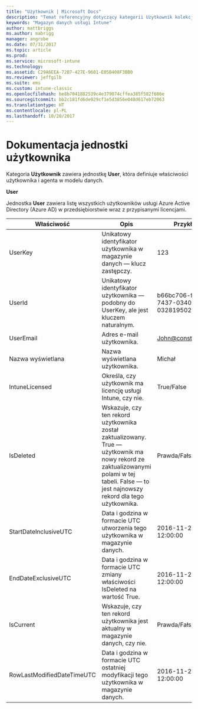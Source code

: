 ```yaml
---
title: "Użytkownik | Microsoft Docs"
description: "Temat referencyjny dotyczący kategorii Użytkownik kolekcji jednostek w interfejsie API magazynu danych usługi Intune."
keywords: "Magazyn danych usługi Intune"
author: mattbriggs
ms.author: mabrigg
manager: angrobe
ms.date: 07/31/2017
ms.topic: article
ms.prod: 
ms.service: microsoft-intune
ms.technology: 
ms.assetid: C29A6EEA-72B7-427E-9601-E05B408F3BB0
ms.reviewer: jeffgilb
ms.suite: ems
ms.custom: intune-classic
ms.openlocfilehash: be8b7041882539c4e379074cffea385f582f686e
ms.sourcegitcommit: bb2c181fd6de929cf1e5d3856e048d617eb72063
ms.translationtype: HT
ms.contentlocale: pl-PL
ms.lasthandoff: 10/20/2017
---
```

# <a name="reference-for-user-entity"></a>Dokumentacja jednostki użytkownika

Kategoria **Użytkownik** zawiera jednostkę **User**, która definiuje właściwości użytkownika i agenta w modelu danych.

**User**

Jednostka **User** zawiera listę wszystkich użytkowników usługi Azure Active Directory (Azure AD) w przedsiębiorstwie wraz z przypisanymi licencjami.

| Właściwość  | Opis | Przykład |
|---------|------------|--------|
| UserKey |Unikatowy identyfikator użytkownika w magazynie danych — klucz zastępczy. |123 |
| UserId |Unikatowy identyfikator użytkownika — podobny do UserKey, ale jest kluczem naturalnym. |b66bc706-ffff-7437-0340-032819502773 |
| UserEmail |Adres e-mail użytkownika. |John@constoso.com |
| Nazwa wyświetlana |Nazwa wyświetlana użytkownika. |Michał |
| IntuneLicensed |Określa, czy użytkownik ma licencję usługi Intune, czy nie. |True/False |
| IsDeleted |Wskazuje, czy ten rekord użytkownika został zaktualizowany.  True — użytkownik ma nowy rekord ze zaktualizowanymi polami w tej tabeli. False — to jest najnowszy rekord dla tego użytkownika. |Prawda/Fałsz |
| StartDateInclusiveUTC |Data i godzina w formacie UTC utworzenia tego użytkownika w magazynie danych. |2016-11-23 12:00:00 |
| EndDateExclusiveUTC |Data i godzina w formacie UTC zmiany właściwości IsDeleted na wartość True. |2016-11-23 12:00:00 |
| IsCurrent |Wskazuje, czy ten rekord użytkownika jest aktualny w magazynie danych, czy nie. |Prawda/Fałsz |
| RowLastModifiedDateTimeUTC |Data i godzina w formacie UTC ostatniej modyfikacji tego użytkownika w magazynie danych. |2016-11-23 12:00:00 |

